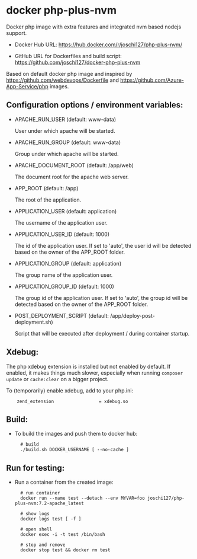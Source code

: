 docker php-plus-nvm
===================

Docker php image with extra features and integrated nvm based nodejs
support.

* Docker Hub URL:
  https://hub.docker.com/r/joschi127/php-plus-nvm/

* GitHub URL for Dockerfiles and build script:
  https://github.com/joschi127/docker-php-plus-nvm

Based on default docker php image and inspired by
https://github.com/webdevops/Dockerfile and
https://github.com/Azure-App-Service/php images.


Configuration options / environment variables:
----------------------------------------------

* APACHE_RUN_USER (default: www-data)

  User under which apache will be started.
  

* APACHE_RUN_GROUP (default: www-data)

  Group under which apache will be started.


* APACHE_DOCUMENT_ROOT (default: /app/web)

  The document root for the apache web server.


* APP_ROOT (default: /app)

  The root of the application.


* APPLICATION_USER (default: application)

  The username of the application user.


* APPLICATION_USER_ID (default: 1000)

  The id of the application user.
  If set to 'auto', the user id will be detected based on the owner of
  the APP_ROOT folder.


* APPLICATION_GROUP (default: application)

  The group name of the application user.


* APPLICATION_GROUP_ID (default: 1000)

  The group id of the application user.
  If set to 'auto', the group id will be detected based on the owner of
  the APP_ROOT folder.


* POST_DEPLOYMENT_SCRIPT (default: /app/deploy-post-deployment.sh)

  Script that will be executed after deployment / during container
  startup.


Xdebug:
-------

The php xdebug extension is installed but not enabled by default. If
enabled, it makes things much slower, especially when running
`composer update` or `cache:clear` on a bigger project.

To (temporarily) enable xdebug, add to your php.ini:

        zend_extension                 = xdebug.so


Build:
------

* To build the images and push them to docker hub:

        # build
        ./build.sh DOCKER_USERNAME [ --no-cache ]


Run for testing:
----------------

* Run a container from the created image:

        # run container
        docker run --name test --detach --env MYVAR=foo joschi127/php-plus-nvm:7.2-apache_latest

        # show logs
        docker logs test [ -f ]

        # open shell
        docker exec -i -t test /bin/bash

        # stop and remove
        docker stop test && docker rm test
